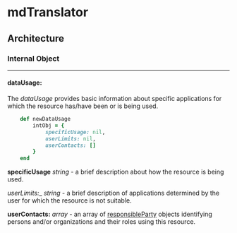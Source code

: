 # mdTranslator

## Architecture

### Internal Object
---
#### dataUsage:

The *dataUsage* provides basic information about specific applications for which the resource has/have been or is being used.

````ruby
    def newDataUsage
        intObj = {
            specificUsage: nil,
            userLimits: nil,
            userContacts: []
        }
    end
````

__specificUsage__ *string* - a brief description about how the resource is being used.

_userLimits:__ *string* - a brief description of applications determined by the user for which the resource is not suitable.

__userContacts:__ *array* - an array of [responsibleParty](../mdtranslator/responsibleParty.md) objects identifying persons and/or organizations and their roles using this resource.
